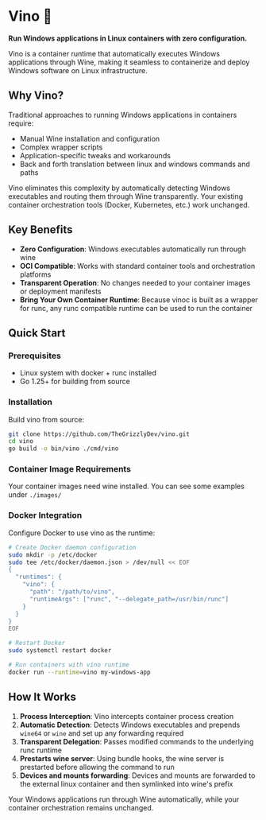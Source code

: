 # Vino 🍷

**Run Windows applications in Linux containers with zero configuration.**

Vino is a container runtime that automatically executes Windows applications through Wine, making it seamless to containerize and deploy Windows software on Linux infrastructure.

## Why Vino?

Traditional approaches to running Windows applications in containers require:
- Manual Wine installation and configuration
- Complex wrapper scripts
- Application-specific tweaks and workarounds
- Back and forth translation between linux and windows commands and paths 

Vino eliminates this complexity by automatically detecting Windows executables and routing them through Wine transparently. Your existing container orchestration tools (Docker, Kubernetes, etc.) work unchanged.

## Key Benefits

- **Zero Configuration**: Windows executables automatically run through wine
- **OCI Compatible**: Works with standard container tools and orchestration platforms
- **Transparent Operation**: No changes needed to your container images or deployment manifests
- **Bring Your Own Container Runtime**: Because vinoc is built as a wrapper for runc, any runc compatible runtime can be used to run the container

## Quick Start

### Prerequisites

- Linux system with docker + runc installed
- Go 1.25+ for building from source

### Installation

Build vino from source:

```bash
git clone https://github.com/TheGrizzlyDev/vino.git
cd vino
go build -o bin/vino ./cmd/vino
```

### Container Image Requirements

Your container images need wine installed. You can see some examples under `./images/`

### Docker Integration

Configure Docker to use vino as the runtime:

```bash
# Create Docker daemon configuration
sudo mkdir -p /etc/docker
sudo tee /etc/docker/daemon.json > /dev/null << EOF
{
  "runtimes": {
    "vino": {
      "path": "/path/to/vino",
      "runtimeArgs": ["runc", "--delegate_path=/usr/bin/runc"]
    }
  }
}
EOF

# Restart Docker
sudo systemctl restart docker

# Run containers with vino runtime
docker run --runtime=vino my-windows-app
```

## How It Works

1. **Process Interception**: Vino intercepts container process creation
2. **Automatic Detection**: Detects Windows executables and prepends `wine64` or `wine` and set up any forwarding required
3. **Transparent Delegation**: Passes modified commands to the underlying runc runtime
4. **Prestarts wine server**: Using bundle hooks, the wine server is prestarted before allowing the command to run
5. **Devices and mounts forwarding**: Devices and mounts are forwarded to the external linux container and then symlinked into wine's prefix

Your Windows applications run through Wine automatically, while your container orchestration remains unchanged.
